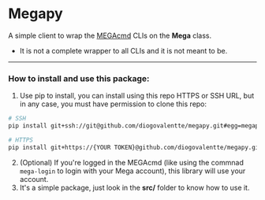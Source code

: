 # Megapy

A simple client to wrap the [MEGAcmd](https://github.com/meganz/MEGAcmd) CLIs on the **Mega** class.
- It is not a complete wrapper to all CLIs and it is not meant to be.

---

### How to install and use this package:
1. Use pip to install, you can install using this repo HTTPS or SSH URL, but in any case, you must have permission to clone this repo:
```sh
# SSH
pip install git+ssh://git@github.com/diogovalentte/megapy.git#egg=megapy --upgrade

# HTTPS
pip install git+https://{YOUR TOKEN}@github.com/diogovalentte/megapy.git#egg=megapy --upgrade
```
2. (Optional) If you're logged in the MEGAcmd (like using the commnad `mega-login` to login with your Mega account), this library will use your account.
3. It's a simple package, just look in the **src/** folder to know how to use it.
